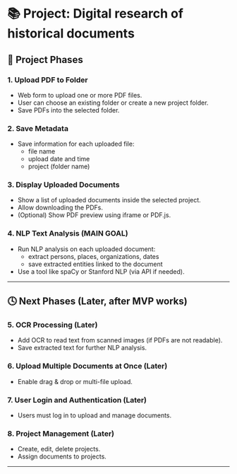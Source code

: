 # 📚 Project: Digital research of historical documents	

## 🚀 Project Phases

### 1. Upload PDF to Folder 
- Web form to upload one or more PDF files.
- User can choose an existing folder or create a new project folder.
- Save PDFs into the selected folder.

### 2. Save Metadata 
- Save information for each uploaded file:
  - file name
  - upload date and time
  - project (folder name)

### 3. Display Uploaded Documents
- Show a list of uploaded documents inside the selected project.
- Allow downloading the PDFs.
- (Optional) Show PDF preview using iframe or PDF.js.

### 4. NLP Text Analysis (MAIN GOAL)
- Run NLP analysis on each uploaded document:
  - extract persons, places, organizations, dates
  - save extracted entities linked to the document
- Use a tool like spaCy or Stanford NLP (via API if needed).

---

## 🕓 Next Phases (Later, after MVP works)

### 5. OCR Processing (Later)
- Add OCR to read text from scanned images (if PDFs are not readable).
- Save extracted text for further NLP analysis.

### 6. Upload Multiple Documents at Once (Later)
- Enable drag & drop or multi-file upload.

### 7. User Login and Authentication (Later)
- Users must log in to upload and manage documents.

### 8. Project Management (Later)
- Create, edit, delete projects.
- Assign documents to projects.

---
